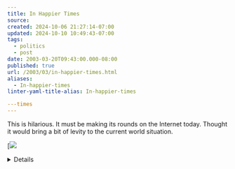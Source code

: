 ```yaml
---
title: In Happier Times
source: 
created: 2024-10-06 21:27:14-07:00
updated: 2024-10-10 10:49:43-07:00
tags:
  - politics
  - post
date: 2003-03-20T09:43:00.000-08:00
published: true
url: /2003/03/in-happier-times.html
aliases:
  - In-happier-times
linter-yaml-title-alias: In-happier-times

---times
---
```



This is hilarious. It must be making its rounds on the Internet today. Thought it would bring a bit of levity to the current world situation.  
  
[![](in_happier_times-thumb.jpg)<details></details>
